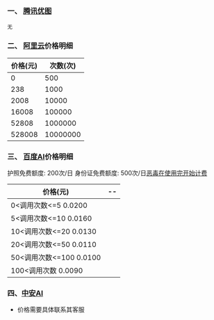 ### 一、 [腾讯优图](https://youtu.qq.com/#/home)


	无



### 二、 [阿里云](https://youtu.qq.com/#/home)价格明细
 	

价格(元) | 次数(次) |
----|---| 
0| 500 | 
238| 1000 
2008| 10000 
16008| 100000
52808| 1000000
528008| 10000000



### 三、 [百度AI](https://ai.baidu.com/)价格明细
 
 护照免费额度: 200次/日
 身份证免费额度: 500次/日[恶毒在使用完开始计费](https://ai.baidu.com/docs#/OCR-Pricing/top)

 价格(元)| --
---| ---
0<调用次数<=5	0.0200|
5<调用次数<=10	0.0160|
10<调用次数<=20	0.0130|
20<调用次数<=50	0.0110|
50<调用次数<=100	0.0100|
100<调用次数	0.0090|

### 四、[中安AI](http://379021685.b2b.hqps.com/Products.html)

- 价格需要具体联系其客服
